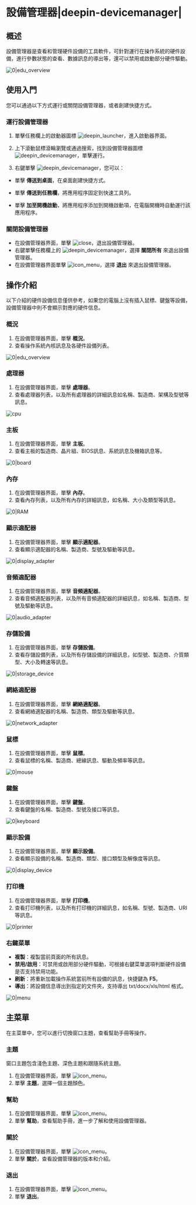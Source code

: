 # 設備管理器|deepin-devicemanager|

## 概述

設備管理器是查看和管理硬件設備的工具軟件，可針對運行在操作系統的硬件設備，進行參數狀態的查看、數據訊息的導出等，還可以禁用或啟動部分硬件驅動。

![0|edu_overview](fig/edu_overview.png)

## 使用入門

您可以通過以下方式運行或關閉設備管理器，或者創建快捷方式。

### 運行設備管理器

1. 單擊任務欄上的啟動器圖標 ![deepin_launcher](../common/deepin_launcher.svg)，進入啟動器界面。

2. 上下滾動鼠標滾輪瀏覽或通過搜索，找到設備管理器圖標 ![deepin_devicemanager](../common/deepin_devicemanager.svg)，單擊運行。

3. 右鍵單擊 ![deepin_devicemanager](../common/deepin_devicemanager.svg)，您可以：
- 單擊 **傳送到桌面**，在桌面創建快捷方式。
  
- 單擊 **傳送到任務欄**，將應用程序固定到快速工具列。
  
- 單擊 **加至開機啟動**，將應用程序添加到開機啟動項，在電腦開機時自動運行該應用程序。


### 關閉設備管理器

- 在設備管理器界面，單擊 ![close](../common/close.svg)，退出設備管理器。
- 右鍵單擊任務欄上的 ![deepin_devicemanager](../common/deepin_devicemanager.svg)，選擇 **關閉所有** 來退出設備管理器。
- 在設備管理器界面單擊 ![icon_menu](../common/icon_menu.svg)，選擇 **退出** 來退出設備管理器。

## 操作介紹

以下介紹的硬件設備信息僅供參考，如果您的電腦上沒有插入鼠標、鍵盤等設備，設備管理器中則不會顯示對應的硬件信息。

### 概況

1. 在設備管理器界面，單擊 **概況**。
2. 查看操作系統內核訊息及各硬件設備列表。

![0|edu_overview](fig/edu_overview.png)

### 處理器

1. 在設備管理器界面，單擊 **處理器**。
2. 查看處理器列表，以及所有處理器的詳細訊息如名稱、製造商、架構及型號等訊息。

![cpu](fig/cpu.png)

### 主板

1. 在設備管理器界面，單擊 **主板**。
2. 查看主板的製造商、晶片組、BIOS訊息、系統訊息及機箱訊息等。

![0|board](fig/board.png)

### 內存

1. 在設備管理器界面，單擊 **內存**。
2. 查看內存列表，以及所有內存的詳細訊息，如名稱、大小及類型等訊息。

![0|RAM](fig/RAM.png)

### 顯示適配器

1. 在設備管理器界面，單擊 **顯示適配器**。
2. 查看顯示適配器的名稱、製造商、型號及驅動等訊息。

![0|display_adapter](fig/display_adapter.png)

### 音頻適配器

1. 在設備管理器界面，單擊 **音頻適配器**。
2. 查看音頻適配器列表，以及所有音頻適配器的詳細訊息，如名稱、製造商、型號及驅動等訊息。

![0|audio_adapter](fig/audio_adapter.png)

### 存儲設備

1. 在設備管理器界面，單擊 **存儲設備**。
2. 查看存儲設備列表，以及所有存儲設備的詳細訊息，如型號、製造商、介質類型、大小及轉速等訊息。

![0|storage_device](fig/storage_device.png)

### 網絡適配器

1. 在設備管理器界面，單擊 **網絡適配器**。
2. 查看網絡適配器的名稱、製造商、類型及驅動等訊息。

![0|network_adapter](fig/network_adapter.png)

### 鼠標

1. 在設備管理器界面，單擊 **鼠標**。
2. 查看鼠標的名稱、製造商、總線訊息、驅動及頻率等訊息。

![0|mouse](fig/mouse.png)

### 鍵盤

1. 在設備管理器界面，單擊 **鍵盤**。
2. 查看鍵盤的名稱、製造商、型號及接口等訊息。

![0|keyboard](fig/keyboard.png)

### 顯示設備

1. 在設備管理器界面，單擊 **顯示設備**。
2. 查看顯示設備的名稱、製造商、類型、接口類型及解像度等訊息。

![0|display_device](fig/display_device.png)

### 打印機

1. 在設備管理器界面，單擊 **打印機**。
2. 查看打印機列表，以及所有打印機的詳細訊息，如名稱、型號、製造商、URI等訊息。

![0|printer](fig/printer.png)

### 右鍵菜單

- **複製**：複製當前頁面的所有訊息。
- **禁用/啟用**：可禁用或啟用部分硬件驅動，可根據右鍵菜單選項判斷硬件設備是否支持禁用功能。
- **刷新**：將重新加載操作系統當前所有設備的訊息，快捷鍵為 **F5**。
- **導出**：將設備信息導出到指定的文件夾，支持導出 txt/docx/xls/html 格式。

![0|menu](fig/menu.png)

## 主菜單

在主菜單中，您可以進行切換窗口主題，查看幫助手冊等操作。

### 主題

窗口主題包含淺色主題、深色主題和跟隨系統主題。

1. 在設備管理器界面，單擊 ![icon_menu](../common/icon_menu.svg)。
2. 單擊 **主題**，選擇一個主題顏色。

### 幫助

1. 在設備管理器界面，單擊 ![icon_menu](../common/icon_menu.svg)。
2. 單擊 **幫助**，查看幫助手冊，進一步了解和使用設備管理器。

### 關於

1. 在設備管理器界面，單擊 ![icon_menu](../common/icon_menu.svg)。
2. 單擊 **關於**，查看設備管理器的版本和介紹。

### 退出

1. 在設備管理器界面，單擊 ![icon_menu](../common/icon_menu.svg)。
2. 單擊 **退出**。